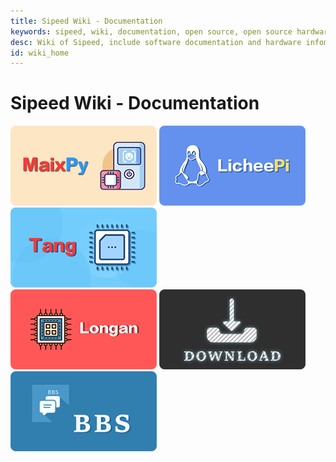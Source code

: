 ```yaml
---
title: Sipeed Wiki - Documentation
keywords: sipeed, wiki, documentation, open source, open source hardware, Lichee, Lichee PI, AI, AIOT, edge AI, face recognization
desc: Wiki of Sipeed, include software documentation and hardware infomation, and AIOT data etc.
id: wiki_home
---
```



<div>
    <script src="/static/js/jquery.fullpage.min.js"></script>
    <link rel="stylesheet" href="/static/css/jquery.fullpage.min.css" type="text/css"/>
</div>

<div id="fullpage">
    <div class="section" style="height: 100vh;">
        <div>
            <h1>Sipeed Wiki - Documentation</h1>
        </div>
        <div>
            <a href="./soft/maixpy/zh/index.html"><img src="/static/image/MaixPy.png"></a>
            <a href="./soft/Lichee/zh/index.html"><img src="/static/image/licheepi.png"></a>
            <a href="./soft/Tang/zh/index_bak.html"><img src="/static/image/tang.png"></a><br/>
            <a href="./soft/longan/zh/index.html"><img src="/static/image/longan.png"></a>
            <a href="https://dl.sipeed.com/" target="_blank"><img src="/static/image/DOWNLOAD.png"></a>
            <a href="https://bbs.sipeed.com/" target="_blank"><img src="/static/image/BBS.png"></a>
        </div>
    </div>
</div>

<div>
<script type='text/javascript'>
    $(document).ready(function () {
        var html = $("#page_footer").html();
        $("#page_footer").remove();
        $("#fullpage").append('<div id="page_footer" class="section fp-auto-height">' + html + "</div>");
        var nav_height = $("#navbar").height();
        $('#fullpage').fullpage({
            menu: '#navbar',
            navigation: true,
            css3: true,
            dragAndMove: true,
            paddingBottom: nav_height + "px"
            // fixedElements: "#navbar"
        });
        $("#to_top").on("click", function(){
            $.fn.fullpage.moveTo(1);
        });
    });
</script>
</div>



